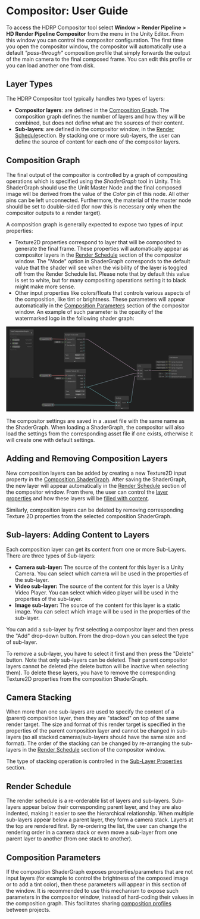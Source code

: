 # Compositor: User Guide
To access the HDRP Compositor tool select **Window > Render Pipeline > HD Render Pipeline Compositor** from the menu in the Unity Editor. From this window you can control the compositor configuration. The first time you open the compositor window, the compositor will automatically use a default *"pass-through"* composition profile that simply forwards the output of the main camera to the final composed frame. You can edit this profile or you can load another one from disk.


## Layer Types
The HDRP Compositor tool typically handles two types of layers: 
- **Compositor layers**: are defined in the [Composition Graph](#composition-graph). The composition graph defines the number of layers and how they will be combined, but does not define what are the sources of their content.
- **Sub-layers**: are defined in the compositor window, in the [Render Schedule](#render-schedule)section. By stacking one or more sub-layers, the user can define the source of content for each one of the compositor layers.


## Composition Graph
The final output of the compositor is controlled by a graph of compositing operations which is specified using the *ShaderGraph* tool in Unity. This ShaderGraph should use the Unlit Master Node and the final composed image will be derived from the value of the *Color* pin of this node. All other pins can be left unconnected. Furthermore, the material of the master node should be set to double-sided (for now this is necessary only when the compositor outputs to a render target). 

A composition graph is generally expected to expose two types of input properties:
- Texture2D properties correspond to layer that will be composited to generate the final frame. These properties will automatically appear as compositor layers in the [Render Schedule](#render-schedule) section of the compositor window. The "Mode" option in ShaderGraph corresponds to the default value that the shader will see when the visibility of the layer is toggled off from the Render Schedule list. Please note that by default this value is set to white, but for many compositing operations setting it to black might make more sense.
- Other input properties like colors/floats that controls various aspects of the composition, like tint or brightness. These parameters will appear automatically in the [Composition Parameters](#composition-parameters) section of the compositor window. An example of such parameter is the opacity of the watermarked logo in the following shader graph:

![](Images/Compositor/CompositorSimpleGraph.png)

The compositor settings are saved in a .asset file with the same name as the ShaderGraph. When loading a ShaderGraph, the compositor will also load the settings from the corresponding asset file if one exists, otherwise it will create one with default settings.

## Adding and Removing Composition Layers
New composition layers can be added by creating a new Texture2D input property in the [Composition ShaderGraph](#composition-shadergraph). After saving the ShaderGraph, the new layer will appear automatically in the [Render Schedule](#render-schedule) section of the compositor window. From there, the user can control the [layer properties](#composition-layer-properties) and how these layers will be [filled with content](#sub-layers-adding-content-to-layers). 

Similarly, composition layers can be deleted by removing corresponding Texture 2D properties from the selected composition ShaderGraph. 

## Sub-layers: Adding Content to Layers
Each composition layer can get its content from one or more Sub-Layers. There are three types of Sub-layers:
- **Camera sub-layer:** The source of the content for this layer is a Unity Camera. You can select which camera will be used in the properties of the sub-layer.
- **Video sub-layer:** The source of the content for this layer is a Unity Video Player. You can select which video player will be used in the properties of the sub-layer.
- **Image sub-layer:** The source of the content for this layer is a static image. You can select which image will be used in the properties of the sub-layer.

You can add a sub-layer by first selecting a compositor layer and then press the "Add" drop-down button. From the drop-down you can select the type of sub-layer.

To remove a sub-layer, you have to select it first and then press the "Delete" button. Note that only sub-layers can be deleted. Their parent compositor layers cannot be deleted (the delete button will be inactive when selecting them). To delete these layers, you have to remove the corresponding Texture2D properties from the composition ShaderGraph. 

## Camera Stacking
 When more than one sub-layers are used to specify the content of a (parent) composition layer, then they are "stacked" on top of the same render target. The size and format of this render target is specified in the properties of the parent composition layer and cannot be changed in sub-layers (so all stacked cameras/sub-layers should have the same size and format). The order of the stacking can be changed by re-arranging the sub-layers in the [Render Schedule](#render-schedule) section of the compositor window.
 
The type of stacking operation is controlled in the [Sub-Layer Properties](#sub-layer-properties) section. 

## Render Schedule
The render schedule is a re-orderable list of layers and sub-layers. Sub-layers appear below their corresponding parent layer, and they are also indented, making it easier to see the hierarchical relationship. When multiple sub-layers appear below a parent layer, they form a camera stack. Layers at the top are rendered first. By re-ordering the list, the user can change the rendering order in a camera stack or even move a sub-layer from one parent layer to another (from one stack to another).

## Composition Parameters
If the composition ShaderGraph exposes properties/parameters that are not input layers (for example to control the brightness of the composed image or to add a tint color), then these parameters will appear in this section of the window. It is recommended to use this mechanism to expose such parameters in the compositor window, instead of hard-coding their values in the composition graph. This facilitates sharing [composition profiles](#composition-profile) between projects. 

